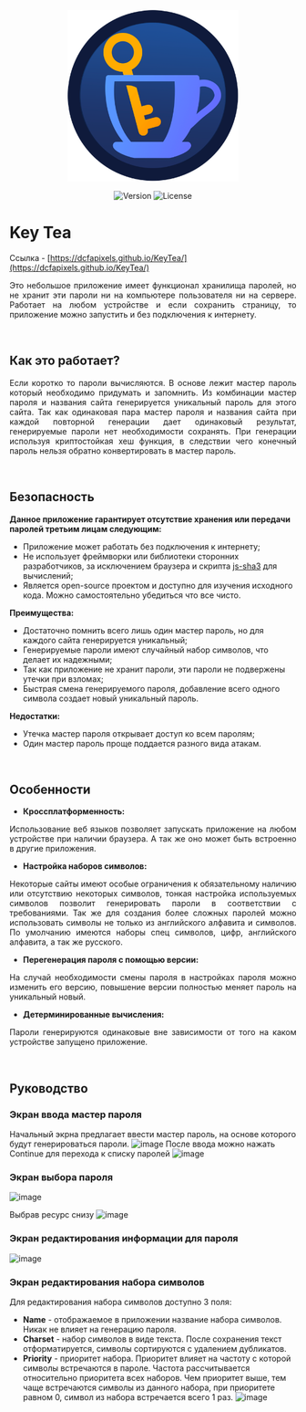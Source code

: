 <p align="center">
<img width="300" src="https://github.com/DCFApixels/KeyTea/blob/main/images/MainIcon.png">
</p>

<p align="center">
<img alt="Version" src="https://img.shields.io/github/manifest-json/v/DCFApixels/KeyTea?style=for-the-badge&color=1e90ff">
<img alt="License" src="https://img.shields.io/github/license/DCFApixels/KeyTea?color=1e90ff&style=for-the-badge">
</p>

# Key Tea
Ссылка - [https://dcfapixels.github.io/KeyTea/](https://dcfapixels.github.io/KeyTea/)

<p align="justify">
Это небольшое приложение имеет функционал хранилища паролей, но не хранит эти пароли ни на компьютере пользователя ни на сервере. Работает на любом устройстве и если сохранить страницу, то приложение можно запустить и без подключения к интернету.
</p>

</br>

## Как это работает?

<p align="justify">
Если коротко то пароли вычисляются. В основе лежит мастер пароль который необходимо придумать и запомнить. Из комбинации мастер пароля и названия сайта генерируется уникальный пароль для этого сайта. Так как одинаковая пара мастер пароля и названия сайта при каждой повторной генерации дает одинаковый результат, генерируемые пароли нет необходимости сохранять. При генерации используя криптостойкая хеш функция, в следствии чего конечный пароль нельзя обратно конвертировать в мастер пароль.
</p>

</br>

## Безопасность

**Данное приложение гарантирует отсутствие хранения или передачи паролей третьим лицам следующим:**<br>
+ Приложение может работать без подключения к интернету; 
+ Не использует фреймворки или библиотеки сторонних разработчиков, за исключением браузера и скрипта [js-sha3](https://github.com/emn178/js-sha3) для вычислений; 
+ Является open-source проектом и доступно для изучения исходного кода. Можно самостоятельно убедиться что все чисто.

**Преимущества:**<br>
+ Достаточно помнить всего лишь один мастер пароль, но для каждого сайта генерируется уникальный;
+ Генерируемые пароли имеют случайный набор символов, что делает их надежными;
+ Так как приложение не хранит пароли, эти пароли не подвержены утечки при взломах;
+ Быстрая смена генерируемого пароля, добавление всего одного символа создает новый уникальный пароль.

**Недостатки:**<br>
+ Утечка мастер пароля открывает доступ ко всем паролям;
+ Один мастер пароль проще поддается разного вида атакам.

</br>

## Особенности

+ **Кроссплатформенность:**

<p align="justify">
Использование веб языков позволяет запускать приложение на любом устройстве при наличии браузера. А так же оно может быть встроенно в другие приложения. 
</p>

+ **Настройка наборов символов:**

<p align="justify">
Некоторые сайты имеют особые ограничения к обязательному наличию или отсутствию некоторых символов, тонкая настройка используемых символов позволит генерировать пароли в соответствии с требованиями. Так же для создания более сложных паролей можно использовать символы не только из английского алфавита и символов. По умолчанию имеются наборы спец символов, цифр, английского алфавита, а так же русского.
</p>

+ **Перегенерация пароля с помощью версии:**

<p align="justify">
На случай необходимости смены пароля в настройках пароля можно изменить его версию, повышение версии полностью меняет пароль на уникальный новый.
</p>

+ **Детерминированные вычисления:**

<p align="justify">
Пароли генерируются одинаковые вне зависимости от того на каком устройстве запущено приложение.
</p>

</br>

## Руководство

### Экран ввода мастер пароля
Начальный экрна предлагает ввести мастер пароль, на основе которого будут генерироваться пароли. 
![image](https://github.com/user-attachments/assets/afebc1c8-4204-40b0-a031-6f886d1fcb7b)
После ввода можно нажать Continue для перехода к списку паролей
![image](https://github.com/user-attachments/assets/7ec6ef39-a8ee-46e0-9c9c-7fb3cb05b0dc)

### Экран выбора пароля
![image](https://github.com/user-attachments/assets/58f01be4-b28a-4f08-9099-e9327588093f)

Выбрав ресурс снизу 
![image](https://github.com/user-attachments/assets/a95c86ca-522e-4674-9542-1044d54be612)

### Экран редактирования информации для пароля
![image](https://github.com/user-attachments/assets/538cf86a-47c9-4296-8290-6224c6f8af0a)

### Экран редактирования набора символов
Для редактирования набора символов доступно 3 поля:
+ **Name** - отображаемое в приложении название набора символов. Никак не влияет на генерацию пароля.
+ **Charset** - набор символов в виде текста. После сохранения текст отформатируется, символы сортируются с удалением дубликатов.
+ **Priority** - приоритет набора. Приоритет влияет на частоту с которой символы встречаются в пароле. Частота рассчитывается относительно приоритета всех наборов. Чем приоритет выше, тем чаще встречаются символы из данного набора, при приоритете равном 0, символ из набора встречается всего 1 раз.
![image](https://github.com/user-attachments/assets/b38c4022-d33d-44f8-b446-d7372f65616f)


</br>
</br>
</br>
